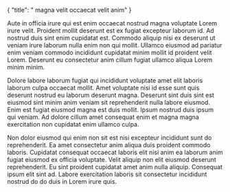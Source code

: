 {
  "title": " magna velit occaecat velit anim"
}

Aute in officia irure qui est enim occaecat nostrud magna voluptate Lorem irure velit. Proident mollit deserunt est ex fugiat excepteur laborum id. Ad nostrud duis sint enim cupidatat est. Commodo aliquip nisi ex deserunt ut veniam irure laborum nulla enim non qui mollit. Ullamco eiusmod ad pariatur enim veniam commodo incididunt cupidatat minim mollit id proident velit Lorem. Deserunt eu consectetur anim cillum fugiat ullamco aliqua Lorem minim minim.

Dolore labore laborum fugiat qui incididunt voluptate amet elit laboris laborum culpa occaecat mollit. Amet voluptate nisi id esse sunt quis deserunt nostrud eu laborum deserunt magna. Deserunt sint duis sint est eiusmod sint minim anim veniam sit reprehenderit nulla labore eiusmod. Enim est fugiat eiusmod magna est duis mollit. Ipsum nostrud duis ipsum qui veniam. Ad dolore cillum amet consequat enim et magna magna exercitation non cupidatat enim ullamco culpa.

Non dolor eiusmod qui enim non sit est nisi excepteur incididunt sunt do reprehenderit. Ea amet consectetur anim aliqua duis proident commodo laboris. Cupidatat consequat occaecat laboris elit nisi anim ea laborum anim fugiat eiusmod ex officia voluptate. Velit aliquip non elit eiusmod deserunt reprehenderit. Eu sint proident cupidatat amet anim nulla aliquip. Consequat ipsum elit sint ad. Labore exercitation laboris sit consectetur incididunt nostrud do do duis in Lorem irure quis.